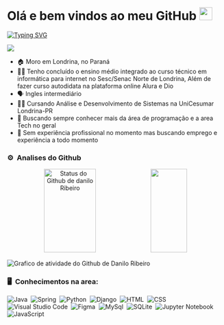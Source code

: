 # Olá e bem vindos ao meu GitHub <img src="https://user-images.githubusercontent.com/54871373/218266461-db91e064-5ffd-4976-afa1-8d6f679464cc.gif" width="30">

[![Typing SVG](https://readme-typing-svg.herokuapp.com/?color=f5f5f7&size=38&left=true&vCenter=true&width=1000&lines=Meu+nome+é+Danilo+Ribeiro;Tenho+17+anos;E+esse+é+meu+Portifólio;Bem+vindo(a))](https://git.io/typing-svg)

[<img src="https://img.shields.io/badge/Linkedin-0665d2?style=flat-square&logo=linkedin&logoColor=white" />](https://www.linkedin.com/in/danilo-ribeiro-catroli-da-silva/)

- 🏠 Moro em Londrina, no Paraná
- 👨‍🎓 Tenho concluído o ensino médio integrado ao curso técnico em informática para internet no Sesc/Senac Norte de Londrina, Além de fazer curso autodidata na plataforma online Alura e Dio
- 🗣 Ingles intermediário
- 👨‍💻 Cursando Análise e Desenvolvimento de Sistemas na UniCesumar Londrina-PR
- 🤔 Buscando sempre conhecer mais da área de programação e a area Tech no geral
- 👔 Sem experiência profissional no momento mas buscando emprego e experiência a todo momento

### ⚙️ &nbsp;Analises do Github

<div align="center">  
  <img width="49%" height="195px"  src="https://github-readme-stats.vercel.app/api?username=D53261&show_icons=true&count_private=true&hide_border=true&title_color=0865d1&icon_color=0865d1&text_color=ffffff&bg_color=0d1118" alt="Status do Github de danilo Ribeiro"/> 
  <img width="41%" height="195px" src="https://github-readme-stats.vercel.app/api/top-langs/?username=D53261&layout=compact&hide_border=true&title_color=0865d1&text_color=0865d1&bg_color=0d1118"/>
</div>

![Grafico de atividade do Github de Danilo Ribeiro](https://github-readme-activity-graph.vercel.app/graph?username=D53261&bg_color=0d1118&color=f5f5f7&line=0665d1&point=f5f5f7&area=true)

### 🖥 &nbsp;Conhecimentos na area: 

![Java](https://img.shields.io/badge/-Java-000000?style=flat&logo=java)&nbsp;
![Spring](https://img.shields.io/badge/-Spring-000000?style=flat&logo=spring)&nbsp;
![Python](https://img.shields.io/badge/-Python-000000?style=flat&logo=python)&nbsp;
![Django](https://img.shields.io/badge/-Django-000000?style=flat&logo=django)&nbsp;
![HTML](https://img.shields.io/badge/-HTML-000000?style=flat&logo=HTML5)&nbsp;
![CSS](https://img.shields.io/badge/-CSS-000000?style=flat&logo=CSS3&logoColor=1572B6)&nbsp;
![Visual Studio Code](https://img.shields.io/badge/-VSCode-000000?style=flat&logo=visual-studio-code&logoColor=007ACC)&nbsp;
![Figma](https://img.shields.io/badge/-figma-000000?style=flat&logo=figma)&nbsp;
![MySql](https://img.shields.io/badge/-MySql-000000?style=flat&logo=mysql)&nbsp;
![SQLite](https://img.shields.io/badge/-SQLite-000000?style=flat&logo=mysql)&nbsp;
![Jupyter Notebook](https://img.shields.io/badge/-Jupyter_Notebook-000000?style=flat&logo=jupyter)&nbsp;
![JavaScript](https://img.shields.io/badge/-JavaScript-000000?style=flat&logo=javascript)&nbsp;
